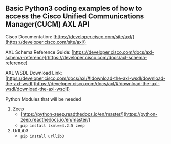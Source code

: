 ## Basic Python3 coding examples of how to access the Cisco Unified Communications Manager(CUCM) AXL API

Cisco Documentation:
[https://developer.cisco.com/site/axl/](https://developer.cisco.com/site/axl/)

AXL Schema Reference Guide:
[https://developer.cisco.com/docs/axl-schema-reference](https://developer.cisco.com/docs/axl-schema-reference)

AXL WSDL Download Link:
[https://developer.cisco.com/docs/axl/#!download-the-axl-wsdl/download-the-axl-wsdl](https://developer.cisco.com/docs/axl/#!download-the-axl-wsdl/download-the-axl-wsdl])



Python Modules that will be needed  
1. Zeep  
	- [https://python-zeep.readthedocs.io/en/master/](https://python-zeep.readthedocs.io/en/master/)  
	- `pip install lxml==4.2.5 zeep`  
2. UrlLib3  
	- `pip install urllib3`